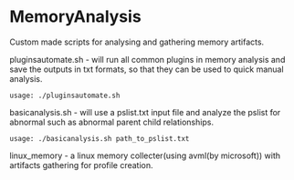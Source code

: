 # MemoryAnalysis
Custom made scripts for analysing and gathering memory artifacts.


pluginsautomate.sh - will run all common plugins in memory analysis and save the outputs in txt formats, so that they can be used to quick manual analysis.
	
	usage: ./pluginsautomate.sh


basicanalysis.sh - will use a pslist.txt input file and analyze the pslist for abnormal such as abnormal parent child relationships.
	
	usage: ./basicanalysis.sh path_to_pslist.txt


linux_memory - a linux memory collecter(using avml(by microsoft)) with artifacts gathering for profile creation.
